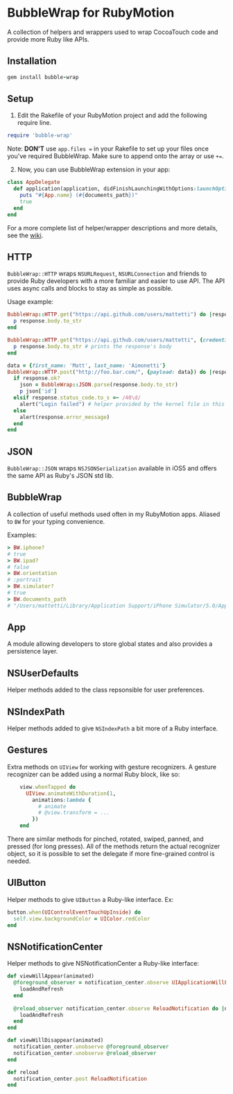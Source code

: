 # BubbleWrap for RubyMotion

A collection of helpers and wrappers used to wrap CocoaTouch code and provide more Ruby like APIs.

## Installation

```ruby
gem install bubble-wrap
```

## Setup

1. Edit the Rakefile of your RubyMotion project and add the following require line.
```ruby
require 'bubble-wrap'
```
Note: **DON'T** use `app.files =` in your Rakefile to set up your files once you've required BubbleWrap.
Make sure to append onto the array or use `+=`.

2. Now, you can use BubbleWrap extension in your app:

```ruby
class AppDelegate
  def application(application, didFinishLaunchingWithOptions:launchOptions)
    puts "#{App.name} (#{documents_path})"
    true
  end
end
```

For a more complete list of helper/wrapper descriptions and more details, see the [wiki](https://github.com/mattetti/BubbleWrap/wiki).

## HTTP

`BubbleWrap::HTTP` wraps `NSURLRequest`, `NSURLConnection` and friends to provide Ruby developers with a more familiar and easier to use API.
The API uses async calls and blocks to stay as simple as possible.

Usage example:

```ruby
BubbleWrap::HTTP.get("https://api.github.com/users/mattetti") do |response|
  p response.body.to_str
end
```

```ruby
BubbleWrap::HTTP.get("https://api.github.com/users/mattetti", {credentials: {username: 'matt', password: 'aimonetti'}}) do |response|
  p response.body.to_str # prints the response's body
end
```

```ruby
data = {first_name: 'Matt', last_name: 'Aimonetti'}
BubbleWrap::HTTP.post("http://foo.bar.com/", {payload: data}) do |response|
  if response.ok?
    json = BubbleWrap::JSON.parse(response.body.to_str)
    p json['id']
  elsif response.status_code.to_s =~ /40\d/
    alert("Login failed") # helper provided by the kernel file in this repo.
  else
    alert(response.error_message)
  end
end
```

## JSON

`BubbleWrap::JSON` wraps `NSJSONSerialization` available in iOS5 and offers the same API as Ruby's JSON std lib.

## BubbleWrap

A collection of useful methods used often in my RubyMotion apps. Aliased to `BW` for your typing convenience.

Examples:
```ruby
> BW.iphone?
# true
> BW.ipad?
# false
> BW.orientation
# :portrait
> BW.simulator?
# true
> BW.documents_path
# "/Users/mattetti/Library/Application Support/iPhone Simulator/5.0/Applications/EEC6454E-1816-451E-BB9A-EE18222E1A8F/Documents"
```

## App

A module allowing developers to store global states and also provides a
persistence layer.

## NSUserDefaults

Helper methods added to the class repsonsible for user preferences.

## NSIndexPath

Helper methods added to give `NSIndexPath` a bit more of a Ruby
interface.

## Gestures

Extra methods on `UIView` for working with gesture recognizers. A gesture recognizer can be added using a normal Ruby block, like so:

```ruby
    view.whenTapped do
      UIView.animateWithDuration(1,
        animations:lambda {
          # animate
          # @view.transform = ...
        })
    end
```

There are similar methods for pinched, rotated, swiped, panned, and pressed (for long presses). All of the methods return the actual recognizer object, so it is possible to set the delegate if more fine-grained control is needed.

## UIButton

Helper methods to give `UIButton` a Ruby-like interface. Ex:

```ruby
button.when(UIControlEventTouchUpInside) do
  self.view.backgroundColor = UIColor.redColor
end
```

## NSNotificationCenter

Helper methods to give NSNotificationCenter a Ruby-like interface:

```ruby
def viewWillAppear(animated)
  @foreground_observer = notification_center.observe UIApplicationWillEnterForegroundNotification do |notification|
    loadAndRefresh
  end
  
  @reload_observer notification_center.observe ReloadNotification do |notification|
    loadAndRefresh
  end
end

def viewWillDisappear(animated)
  notification_center.unobserve @foreground_observer
  notification_center.unobserve @reload_observer
end

def reload
  notification_center.post ReloadNotification
end
```
